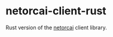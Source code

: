 netorcai-client-rust
====================
Rust version of the [netorcai] client library.

[netorcai]: https://github.com/netorcai/
